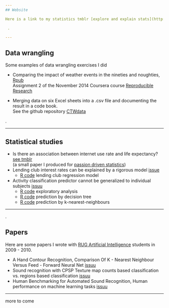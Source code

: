 ```yaml
---
## Website

Here is a link to my statistics tmblr [explore and explain stats](http://exexstats.tumblr.com/)  

 .

---
```

## Data wrangling

Some examples of data wrangling exercises I did

- Comparing the impact of weather events in the nineties and noughties, [Rpub](http://rpubs.com/vilkoos/52188)     
Assignment 2 of the November 2014 Coursera course [Reproducible Research](https://www.coursera.org/course/repdata)   


- Merging data on six Excel sheets into a .csv file and documenting the result in a code book.  
See the github repository [CTWdata](https://github.com/vilkoos/CTWdata)  

 .

---
## Statistical studies

- Is there an association between internet use rate and life expectancy? [see tmblr](http://exexstats.tumblr.com/post/49267271093/final-project-passion-driven-statistics)   
(a small paper I produced for [passion driven statistics](https://www.coursera.org/course/pdstatistics))
- Lending club interest rates can be explained by a rigorous model [issue](http://issuu.com/vilkoos/docs/analysis1a)
	- [R code](./prg/b1_lending_club_regression.R) lending club regression model 
- Activity classification predictor cannot be generalized to individual subjects [issuu](http://issuu.com/vilkoos/docs/analysis2a)
	- [R code](./prg/a1_explore_data.R) exploratory analysis
	- [R code](./prg/a2_predict_by_tree.R) prediction by decision tree
	- [R code](./prg/a3_predict_by_knn.R) prediction by k-nearest-neighbours   

-----

 .

## Papers

Here are some papers I wrote with [RUG Artificial Intelligence](http://www.rug.nl/masters/artificial-intelligence/) students in 2009 - 2010.

- A Hand Contour Recognition, Comparison Of K - Nearest Neighbour Versus Feed - Forward Neural Net [issuu](http://issuu.com/vilkoos/docs/paper_rug_2009_handrecognition)
- Sound recognition with CPSP Texture map counts based classification vs. regions based classification [issuu](http://issuu.com/vilkoos/docs/paper_rug_2010_sound_recognition)
- Human Benchmarking for Automated Sound Recognition, Human performance on machine learning tasks [issuu](http://issuu.com/vilkoos/docs/paper_rug_2009_perception_experimen)

---

more to come